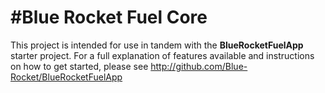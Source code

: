 #Blue Rocket Fuel Core
========================
This project is intended for use in tandem with the **BlueRocketFuelApp** starter project. For a full explanation of features available and instructions on how to get started, please see http://github.com/Blue-Rocket/BlueRocketFuelApp
